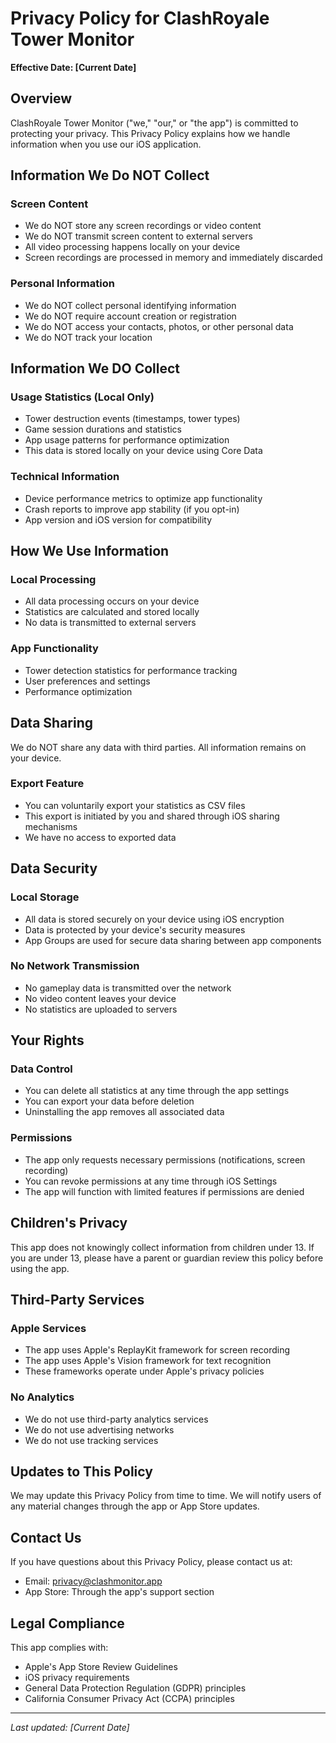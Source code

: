 # Privacy Policy for ClashRoyale Tower Monitor

**Effective Date: [Current Date]**

## Overview

ClashRoyale Tower Monitor ("we," "our," or "the app") is committed to protecting your privacy. This Privacy Policy explains how we handle information when you use our iOS application.

## Information We Do NOT Collect

### Screen Content
- We do NOT store any screen recordings or video content
- We do NOT transmit screen content to external servers
- All video processing happens locally on your device
- Screen recordings are processed in memory and immediately discarded

### Personal Information
- We do NOT collect personal identifying information
- We do NOT require account creation or registration
- We do NOT access your contacts, photos, or other personal data
- We do NOT track your location

## Information We DO Collect

### Usage Statistics (Local Only)
- Tower destruction events (timestamps, tower types)
- Game session durations and statistics
- App usage patterns for performance optimization
- This data is stored locally on your device using Core Data

### Technical Information
- Device performance metrics to optimize app functionality
- Crash reports to improve app stability (if you opt-in)
- App version and iOS version for compatibility

## How We Use Information

### Local Processing
- All data processing occurs on your device
- Statistics are calculated and stored locally
- No data is transmitted to external servers

### App Functionality
- Tower detection statistics for performance tracking
- User preferences and settings
- Performance optimization

## Data Sharing

We do NOT share any data with third parties. All information remains on your device.

### Export Feature
- You can voluntarily export your statistics as CSV files
- This export is initiated by you and shared through iOS sharing mechanisms
- We have no access to exported data

## Data Security

### Local Storage
- All data is stored securely on your device using iOS encryption
- Data is protected by your device's security measures
- App Groups are used for secure data sharing between app components

### No Network Transmission
- No gameplay data is transmitted over the network
- No video content leaves your device
- No statistics are uploaded to servers

## Your Rights

### Data Control
- You can delete all statistics at any time through the app settings
- You can export your data before deletion
- Uninstalling the app removes all associated data

### Permissions
- The app only requests necessary permissions (notifications, screen recording)
- You can revoke permissions at any time through iOS Settings
- The app will function with limited features if permissions are denied

## Children's Privacy

This app does not knowingly collect information from children under 13. If you are under 13, please have a parent or guardian review this policy before using the app.

## Third-Party Services

### Apple Services
- The app uses Apple's ReplayKit framework for screen recording
- The app uses Apple's Vision framework for text recognition
- These frameworks operate under Apple's privacy policies

### No Analytics
- We do not use third-party analytics services
- We do not use advertising networks
- We do not use tracking services

## Updates to This Policy

We may update this Privacy Policy from time to time. We will notify users of any material changes through the app or App Store updates.

## Contact Us

If you have questions about this Privacy Policy, please contact us at:
- Email: privacy@clashmonitor.app
- App Store: Through the app's support section

## Legal Compliance

This app complies with:
- Apple's App Store Review Guidelines
- iOS privacy requirements
- General Data Protection Regulation (GDPR) principles
- California Consumer Privacy Act (CCPA) principles

---

*Last updated: [Current Date]*